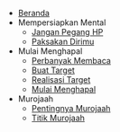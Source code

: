 - [Beranda](/)
- Mempersiapkan Mental
  - [Jangan Pegang HP](./jangan-pegang-hp.md)
  - [Paksakan Dirimu](./paksakan-dirimu)
- Mulai Menghapal
  - [Perbanyak Membaca](./perbanyak-membaca)
  - [Buat Target](./buat-target)
  - [Realisasi Target](./realisasi-target)
  - [Mulai Menghapal](./mulai-menghapal.md)
- Murojaah
  - [Pentingnya Murojaah](./pentingnya-murojaah.md)
  - [Titik Murojaah](./titik-murojaah-penting.md)

